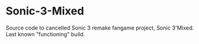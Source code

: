 # Sonic-3-Mixed

Source code to cancelled Sonic 3 remake fangame project, Sonic 3'Mixed. Last known "functioning" build.
